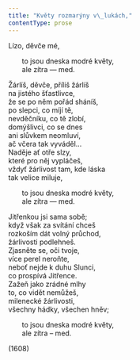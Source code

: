 ```yaml
---
title: "Květy rozmarýny v\_lukách,"
contentType: prose
---
```


<section>

Lízo, děvče mé,

       to jsou dneska modré květy,  
       ale zítra — med.

Žárlíš, děvče, příliš žárlíš  
na jistého šťastlivce,  
že se po něm pořád sháníš,  
po slepci, co míjí tě,  
nevděčníku, co tě zlobí,  
domýšlivci, co se dnes  
ani slůvkem neomluví,  
ač včera tak vyváděl…  
Naděje ať otře slzy,  
které pro něj vypláčeš,  
vždyť žárlivost tam, kde láska  
tak velice miluje,

       to jsou dneska modré květy,  
       ale zítra — med.

Jitřenkou jsi sama sobě;  
když však za svítání chceš  
rozkoším dát volný průchod,  
žárlivosti podlehneš.  
Zjasněte se, oči tvoje,  
více perel neroňte,  
neboť nejde k duhu Slunci,  
co prospívá Jitřence.  
Zažeň jako zrádné mlhy  
to, co vidět nemůžeš,  
milenecké žárlivosti,  
všechny hádky, všechen hněv;

       to jsou dneska modré květy,  
       ale zítra – med.

(1608)

</section>
